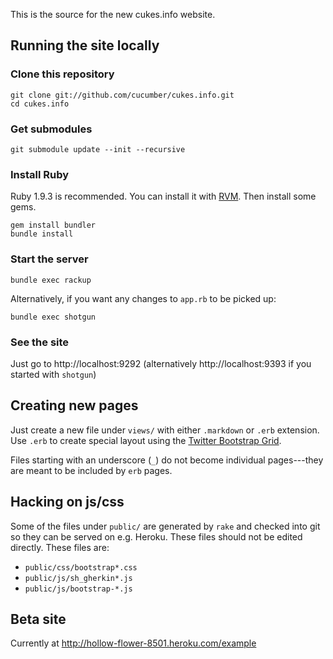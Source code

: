 This is the source for the new cukes.info website.

## Running the site locally

### Clone this repository

    git clone git://github.com/cucumber/cukes.info.git
    cd cukes.info

### Get submodules

    git submodule update --init --recursive

### Install Ruby

Ruby 1.9.3 is recommended. You can install it with [RVM](http://beginrescueend.com/). Then install some gems.

    gem install bundler
    bundle install

### Start the server

    bundle exec rackup

Alternatively, if you want any changes to `app.rb` to be picked up:

    bundle exec shotgun

### See the site

Just go to http://localhost:9292 (alternatively http://localhost:9393 if you started with `shotgun`)

## Creating new pages

Just create a new file under `views/` with either `.markdown` or `.erb` extension. Use `.erb` to create special layout using the 
[Twitter Bootstrap Grid](http://twitter.github.com/bootstrap/scaffolding.html).

Files starting with an underscore (`_`) do not become individual pages---they are meant to be included by `erb` pages.

## Hacking on js/css

Some of the files under `public/` are generated by `rake` and checked into git so they can be served on e.g. Heroku. These files should not be edited
directly. These files are:

* `public/css/bootstrap*.css`
* `public/js/sh_gherkin*.js`
* `public/js/bootstrap-*.js`

## Beta site

Currently at http://hollow-flower-8501.heroku.com/example